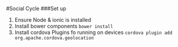 #Social Cycle
###Set up
1. Ensure Node & ionic is installed
2. Install bower components
    `bower install`
3. Install cordova Plugins fo running on devices
    `cordova plugin add org.apache.cordova.geolocation`
